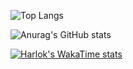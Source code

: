 ![Top Langs](https://github-readme-stats.vercel.app/api/top-langs/?username=anuraghazra&hide_progress=true)

![Anurag's GitHub stats](https://github-readme-stats.vercel.app/api?username=tmtam61&show_icons=true&theme=transparent&card_width=100vw)

[![Harlok's WakaTime stats](https://github-readme-stats.vercel.app/api/wakatime?username=ffflabs)](https://github.com/anuraghazra/github-readme-stats)
